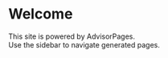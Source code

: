 <!-- docs/README.md -->
# Welcome

This site is powered by AdvisorPages.  
Use the sidebar to navigate generated pages.
